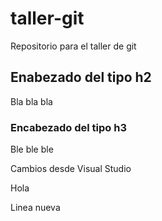# taller-git
Repositorio para el taller de git
## Enabezado del tipo h2

Bla bla bla

### Encabezado del tipo h3

Ble ble ble

Cambios desde Visual Studio

Hola

Linea nueva
